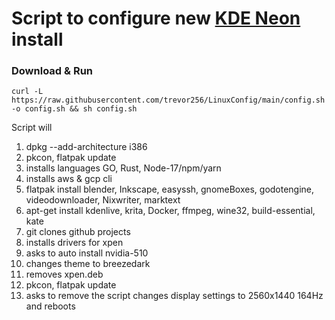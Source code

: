 # Script to configure new [KDE Neon](https://neon.kde.org/download) install
### Download & Run
```
curl -L https://raw.githubusercontent.com/trevor256/LinuxConfig/main/config.sh -o config.sh && sh config.sh
```
Script will
 1. dpkg --add-architecture i386
 2. pkcon, flatpak update
 3. installs languages GO, Rust, Node-17/npm/yarn
 4. installs aws & gcp cli
 5. flatpak install blender, Inkscape, easyssh, gnomeBoxes, godotengine, videodownloader, Nixwriter, marktext
 6. apt-get install  kdenlive, krita, Docker, ffmpeg, wine32, build-essential, kate
 8. git clones github projects
 9. installs drivers for xpen
 10. asks to auto install nvidia-510
 11. changes theme to breezedark 
 12. removes xpen.deb
 13. pkcon, flatpak update
 14. asks to remove the script changes display settings to 2560x1440 164Hz and reboots
